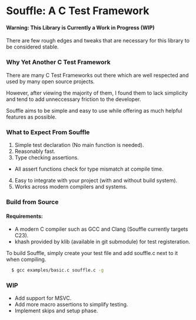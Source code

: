 # Souffle: A C Test Framework

#### Warning: This Library is Currently a Work in Progress (WIP)

There are few rough edges and tweaks that are necessary for this library to be considered stable.


### Why Yet Another C Test Framework

There are many C Test Frameworks out there which are well respected and used by many open source projects. 

However, after viewing the majority of them, I found them to lack simplicity and tend to add unneccessary friction to the developer.

Souffle aims to be simple and easy to use while offering as much helpful features as possible.



### What to Expect From Souffle

1. Simple test declaration (No main function is needed).
2. Reasonably fast.
3. Type checking assertions.
  - All assert functions check for type mismatch at compile time.
4. Easy to integrate with your project (with and without build system).
5. Works across modern compilers and systems.


### Build from Source

#### Requirements:

- A modern C compiler such as GCC and Clang (Souffle currently targets C23).
- khash provided by klib (available in git submodule) for test registeration.


To build Souffle, simply create your test file and add souffle.c next to it when compiling.

```sh
  $ gcc examples/basic.c souffle.c -g
```


### WIP

- Add support for MSVC.
- Add more macro assertions to simplify testing.
- Implement skips and setup phase.
